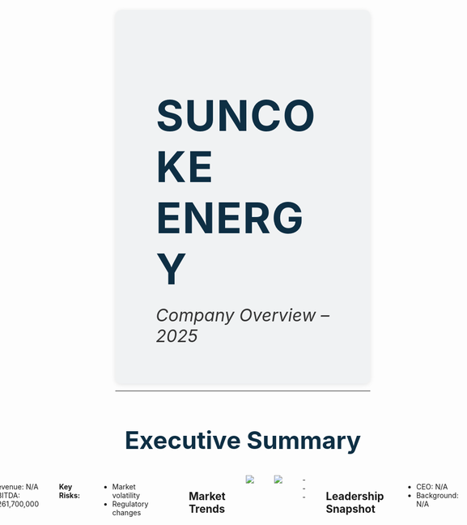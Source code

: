 <!-- .slide: data-background-color='#ffffff' style='height: 100vh; display: flex; flex-direction: column; justify-content: flex-start; align-items: center;' -->

<div style="margin-top: 120px; background-color: rgba(14, 47, 68, 0.05); padding: 40px 80px; border-radius: 12px; box-shadow: 0 2px 10px rgba(0,0,0,0.1);">
  <h1 style="font-size: 84px; letter-spacing: 2px; color: #0e2f44; margin-bottom: 20px;">
    <strong>SUNCOKE ENERGY</strong>
  </h1>
  <p style="font-size: 34px; font-style: italic; color: #333; margin-top: 0;">
    Company Overview – 2025
  </p>
</div>
        
---

<!-- .slide: data-background-color="#ffffff" style="text-align: center;" -->
<h2 style="color: #0e2f44; font-size: 48px; margin-bottom: 40px; text-align: center;">Executive Summary</h2>

<div style="display: flex; justify-content: center; align-items: flex-start; gap: 40px; padding: 0 60px;">

  <div style="flex: 1; max-width: 45%;">
    <img src="img/suncoke/suncoke_plant.jpg" 
         style="width: 100%; border-radius: 10px; box-shadow: 0 0 8px rgba(0,0,0,0.15);">
  </div>

  <div style="flex: 1; text-align: left; font-size: 18px; color: #333;">
    <div style="display: flex; flex-wrap: wrap; gap: 16px; margin-bottom: 30px;">

      <div style="background-color: #efefef; padding: 16px 20px; border-radius: 10px; width: 180px;">
        <div style="font-size: 28px; color: #d72638">$ <strong>N/A</strong></div>
        <p style="font-size: 14px; color: #333; margin: 6px 0 0;">Total Sales</p>
      </div>

      <div style="background-color: #efefef; padding: 16px 20px; border-radius: 10px; width: 180px;">
        <div style="font-size: 28px; color: #0e2f44">F <strong>N/A</strong></div>
        <p style="font-size: 14px; color: #333; margin: 6px 0 0;">Cokemaking Facilities</p>
      </div>

      <div style="background-color: #efefef; padding: 16px 20px; border-radius: 10px; width: 180px;">
        <div style="font-size: 28px; color: #f8961e">E <strong>$261,700,000</strong></div>
        <p style="font-size: 14px; color: #333; margin: 6px 0 0;">Adj. EBITDA</p>
      </div>

      <div style="background-color: #efefef; padding: 16px 20px; border-radius: 10px; width: 180px;">
        <div style="font-size: 28px; color: #2a9d8f">L <strong>N/A</strong></div>
        <p style="font-size: 14px; color: #333; margin: 6px 0 0;">Tons handled</p>
      </div>

      <div style="background-color: #efefef; padding: 16px 20px; border-radius: 10px; width: 180px;">
        <div style="font-size: 28px; color: #264653">P <strong>N/A</strong></div>
        <p style="font-size: 14px; color: #333; margin: 6px 0 0;">Tons produced</p>
      </div>

    </div>

    <ul style="line-height: 1.8;">
      <li><strong>Integrated operations:</strong> Includes both cokemaking and coal logistics terminals.</li><li><strong>Global reach:</strong> Serving steel manufacturers in the US and Brazil.</li><li><strong>Strategic contracts:</strong> Long-term, take-or-pay agreements ensure stability.</li>
    </ul>

    <p style="margin-top: 20px; font-size: 16px; color: #666; font-style: italic;">
      Company Overview – 2025
    </p>
  </div>
</div>

---

## Business Segments

- Segment information not available
---

## Financials vs. Risks

**Financial Highlights:**
- Revenue: N/A
- EBITDA: $261,700,000

**Key Risks:**
- Market volatility
- Regulatory changes

---

## Market Trends

<img src='img/suncoke_price_1y.png'>
<img src='img/suncoke_revenue_bars.png'>
---

## Leadership Snapshot

- CEO: N/A
- Background: N/A
---

## Strategic Insights

- Placeholder quote
---

## Operational Flow

```mermaid
graph TD
A --> B --> C
```
---

## Recent News

- Placeholder news item
---

## Thank You

Email: N/A
Phone: N/A
